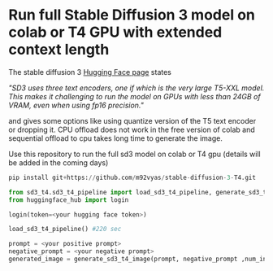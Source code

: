 # Run full Stable Diffusion 3 model on colab or T4 GPU with extended context length

The stable diffusion 3 [Hugging Face page](https://huggingface.co/docs/diffusers/main/en/api/pipelines/stable_diffusion/stable_diffusion_3#memory-optimisations-for-sd3) states

_"SD3 uses three text encoders, one if which is the very large T5-XXL model. This makes it challenging to run the model on GPUs with less than 24GB of VRAM, even when using fp16 precision."_

and gives some options like using quantize version of the T5 text encoder or dropping it. CPU offload does not work in the free version of colab and sequential offload to cpu takes long time to generate the image.

Use this repository to run the full sd3 model on colab or T4 gpu (details will be added in the coming days)

```python
pip install git+https://github.com/m92vyas/stable-diffusion-3-T4.git
```

```python
from sd3_t4.sd3_t4_pipeline import load_sd3_t4_pipeline, generate_sd3_t4_image
from huggingface_hub import login

login(token=<your hugging face token>)

load_sd3_t4_pipeline() #220 sec
```

```python
prompt = <your positive prompt>
negative_prompt = <your negative prompt>
generated_image = generate_sd3_t4_image(prompt, negative_prompt ,num_inference_steps=28)
```
